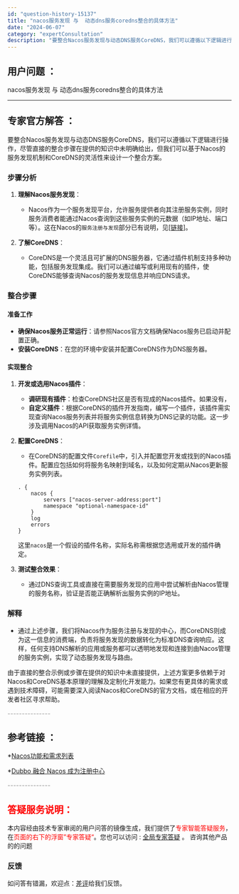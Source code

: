 ```yaml
---
id: "question-history-15137"
title: "nacos服务发现 与  动态dns服务coredns整合的具体方法"
date: "2024-06-07"
category: "expertConsultation"
description: "要整合Nacos服务发现与动态DNS服务CoreDNS，我们可以遵循以下逻辑进行操作，尽管直接的整合步骤在提供的知识中未明确给出，但我们可以基于Nacos的服务发现机制和CoreDNS的灵活性来设计一个整合方案。### 步骤分析1. **理解Nacos服务发现**：   - Nacos作为一个服务发"
---
```


## 用户问题 ： 
 nacos服务发现 与  动态dns服务coredns整合的具体方法  

---------------
## 专家官方解答 ：

要整合Nacos服务发现与动态DNS服务CoreDNS，我们可以遵循以下逻辑进行操作，尽管直接的整合步骤在提供的知识中未明确给出，但我们可以基于Nacos的服务发现机制和CoreDNS的灵活性来设计一个整合方案。

### 步骤分析

1. **理解Nacos服务发现**：
   - Nacos作为一个服务发现平台，允许服务提供者向其注册服务实例，同时服务消费者能通过Nacos查询到这些服务实例的元数据（如IP地址、端口等）。这在Nacos的`服务注册与发现`部分已有说明，见[[链接](https://github.com/alibaba/nacos/tree/develop/naming)]。

2. **了解CoreDNS**：
   - CoreDNS是一个灵活且可扩展的DNS服务器，它通过插件机制支持多种功能，包括服务发现集成。我们可以通过编写或利用现有的插件，使CoreDNS能够查询Nacos的服务发现信息并响应DNS请求。

### 整合步骤

#### 准备工作
- **确保Nacos服务正常运行**：请参照Nacos官方文档确保Nacos服务已启动并配置正确。
- **安装CoreDNS**：在您的环境中安装并配置CoreDNS作为DNS服务器。

#### 实现整合
1. **开发或选用Nacos插件**：
   - **调研现有插件**：检查CoreDNS社区是否有现成的Nacos插件。如果没有，
   - **自定义插件**：根据CoreDNS的插件开发指南，编写一个插件，该插件需实现查询Nacos服务列表并将服务实例信息转换为DNS记录的功能。这一步涉及调用Nacos的API获取服务实例详情。

2. **配置CoreDNS**：
   - 在CoreDNS的配置文件`Corefile`中，引入并配置您开发或找到的Nacos插件。配置应包括如何将服务名映射到域名，以及如何定期从Nacos更新服务实例列表。

   ```plaintext
   . {
       nacos {
           servers ["nacos-server-address:port"]
           namespace "optional-namespace-id"
       }
       log
       errors
   }
   ```
   这里`nacos`是一个假设的插件名称，实际名称需根据您选用或开发的插件确定。

3. **测试整合效果**：
   - 通过DNS查询工具或直接在需要服务发现的应用中尝试解析由Nacos管理的服务名称，验证是否能正确解析出服务实例的IP地址。

### 解释
- 通过上述步骤，我们将Nacos作为服务注册与发现的中心，而CoreDNS则成为这一信息的消费端，负责将服务发现的数据转化为标准DNS查询响应。这样，任何支持DNS解析的应用或服务都可以透明地发现和连接到由Nacos管理的服务实例，实现了动态服务发现与路由。

由于直接的整合示例或步骤在提供的知识中未直接提供，上述方案更多依赖于对Nacos和CoreDNS基本原理的理解及定制化开发能力。如果您有更具体的需求或遇到技术障碍，可能需要深入阅读Nacos和CoreDNS的官方文档，或在相应的开发者社区寻求帮助。


<font color="#949494">---------------</font> 


## 参考链接 ：

*[Nacos功能和需求列表](https://nacos.io/docs/latest/archive/feature-list)
 
 *[Dubbo 融合 Nacos 成为注册中心](https://nacos.io/docs/latest/ecology/use-nacos-with-dubbo)


 <font color="#949494">---------------</font> 
 


## <font color="#FF0000">答疑服务说明：</font> 

本内容经由技术专家审阅的用户问答的镜像生成，我们提供了<font color="#FF0000">专家智能答疑服务</font>，在<font color="#FF0000">页面的右下的浮窗”专家答疑“</font>。您也可以访问 : [全局专家答疑](https://answer.opensource.alibaba.com/docs/intro) 。 咨询其他产品的的问题

### 反馈
如问答有错漏，欢迎点：[差评](https://ai.nacos.io/user/feedbackByEnhancerGradePOJOID?enhancerGradePOJOId=15139)给我们反馈。
